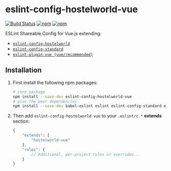 # eslint-config-hostelworld-vue

[![Build Status](https://api.travis-ci.org/Hostelworld/eslint-config-hostelworld-vue.svg?branch=master)](https://travis-ci.org/Hostelworld/eslint-config-hostelworld-vue)
[![npm](https://img.shields.io/npm/v/eslint-config-hostelworld-vue.svg)](https://www.npmjs.com/package/eslint-config-hostelworld-vue)
[![npm](https://img.shields.io/npm/dt/eslint-config-hostelworld-vue.svg)](https://www.npmjs.com/package/eslint-config-hostelworld-vue)

ESLint Shareable Config for Vue.js extending:

+ [`eslint-config-hostelworld`](https://github.com/Hostelworld/eslint-config-hostelworld)
+ [`eslint-config-standard`](https://github.com/standard/eslint-config-standard)
+ [`eslint-plugin-vue (vue/recommended)`](https://github.com/vuejs/eslint-plugin-vue)

## Installation

1. First install the following npm packages:

    ```bash
    # core package
    npm install --save-dev eslint-config-hostelworld-vue
    # plus the peer dependencies
    npm install --save-dev babel-eslint eslint eslint-config-standard eslint-plugin-import eslint-plugin-node eslint-plugin-promise eslint-plugin-standard eslint-config-hostelworld eslint-plugin-vue@next
    ```

2. Then add `eslint-config-hostelworld-vue` to your `.eslintrc.*` **extends** section:

    ```js
    {
        "extends": [
            "hostelworld-vue"
        ],
        "rules": {
            // Additional, per-project rules or overrides...
        }
    }
    ```

